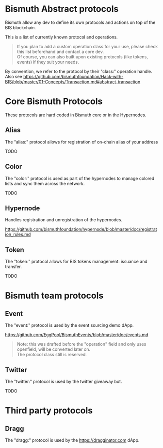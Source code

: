 # Bismuth Abstract protocols

Bismuth allow any dev to define its own protocols and actions on top of the BIS blockchain.

This is a list of currently known protocol and operations.

> If you plan to add a custom operation class for your use, please check this list beforehand and contact a core dev.  
  Of course, you can also built upon existing protocols (like tokens, events) if they suit your needs.

By convention, we refer to the protocol by their "class:" operation handle.  
Also see https://github.com/bismuthfoundation/Hack-with-BIS/blob/master/01-Concepts/Transaction.md#abstract-transaction

# Core Bismuth Protocols

These protocols are hard coded in Bismuth core or in the Hypernodes.

## Alias

The "alias:" protocol allows for registration of on-chain alias of your address

TODO

## Color

The "color:" protocol is used as part of the hypernodes to manage colored lists and sync them across the network.

TODO

## Hypernode

Handles registration and unregistration of the hypernodes.

https://github.com/bismuthfoundation/hypernode/blob/master/doc/registration_rules.md


## Token

The "token:" protocol allows for BIS tokens management: issuance and transfer.

TODO


# Bismuth team protocols

## Event

The "event:" protocol is used by the event sourcing demo dApp.

https://github.com/EggPool/BismuthEvents/blob/master/doc/events.md

> Note: this was drafted before the "operation" field and only uses openfield, will be converted later on.  
The protocol class still is reserved.


## Twitter

The "twitter:" protocol is used by the twitter giveaway bot.

TODO

# Third party protocols

## Dragg

The "dragg:" protocol is used by the https://dragginator.com dApp.

